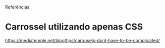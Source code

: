 Referências


# Carrossel utilizando apenas CSS
https://mediatemple.net/blog/tips/carousels-dont-have-to-be-complicated/


